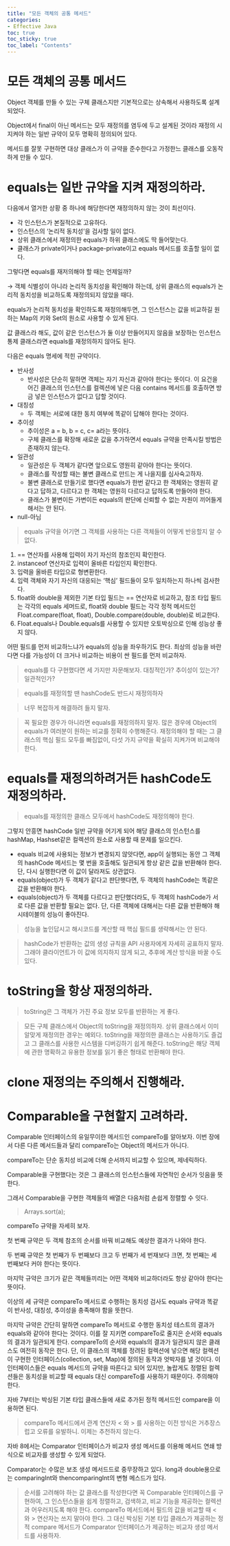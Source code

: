 ```yaml
---
title: "모든 객체의 공통 메서드"
categories:
- Effective Java
toc: true
toc_sticky: true
toc_label: "Contents"
---
```



# 모든 객체의 공통 메서드

Object 객체를 만들 수 있는 구체 클래스지만 기본적으로는 상속해서 사용하도록 설계되었다.

Object에서 final이 아닌 메서드는 모두 재정의를 염두에 두고 설계된 것이라 재정의 시 지켜야 하는 일반 규약이 모두 명확히 정의되어 있다.

메서드를 잘못 구현하면 대상 클래스가 이 규약을 준수한다고 가정한느 클래스를 오동작하게 만들 수 있다.

# equals는 일반 규약을 지켜 재정의하라.

다음에서 열거한 상황 중 하나에 해당한다면 재정의하지 않는 것이 최선이다.

- 각 인스턴스가 본질적으로 고유하다.
- 인스턴스의 ‘논리적 동치성’을 검사할 일이 없다.
- 상위 클래스에서 재정의한 equals가 하위 클래스에도 딱 들어맞는다.
- 클래스가 private이거나 package-private이고 equals 메서드를 호출할 일이 없다.

그렇다면 equals를 재저의해야 할 때는 언제일까?

→ 객체 식별성이 아니라 논리적 동치성을 확인해야 하는데, 상위 클래스의 equals가 논리적 동치성을 비교하도록 재정의되지 않았을 때다.

equals가 논리적 동치성을 확인하도록 재정의해두면, 그 인스턴스는 값을 비교하길 원하는 Map의 키와 Set의 원소로 사용할 수 있게 된다.

값 클래스라 해도, 값이 같은 인스턴스가 둘 이상 만들어지지 않음을 보장하는 인스턴스 통제 클래스라면 equals를 재정의하지 않아도 된다.

다음은 equals 명세에 적힌 규약이다.

- 반사성
  - 반사성은 단순히 말하면 객체는 자기 자신과 같아야 한다는 뜻이다. 이 요건을 어긴 클래스의 인스턴스를 컬렉션에 넣은 다음 contains 메서드를 호출하면 방금 넣은 인스턴스가 없다고 답할 것이다.
- 대칭성
  - 두 객체는 서로에 대한 동치 여부에 똑같이 답해야 한다는 것이다.
- 추이성
  - 추이성은 a = b, b = c, c= a라는 뜻이다.
  - 구체 클래스를 확장해 새로운 값을 추가하면서 equals 규약을 만족시킬 방법은 존재하지 않는다.
- 일관성
  - 일관성은 두 객체가 같다면 앞으로도 영원히 같아야 한다는 뜻이다.
  - 클래스를 작성할 때는 불변 클래스로 만드는 게 나을지를 심사숙고하자.
  - 불변 클래스로 만들기로 했다면 equals가 한번 같다고 한 객체와는 영원히 같다고 답하고, 다르다고 한 객체는 영원히 다르다고 답하도록 만들어야 한다.
  - 클래스가 불변이든 가변이든 equals의 판단에 신뢰할 수 없는 자원이 끼어들게 해서는 안 된다.
- null-아님

> equals 규약을 어기면 그 객체를 사용하는 다른 객체들이 어떻게 반응할지 알 수 없다.
>

1. == 연산자를 사용해 입력이 자기 자신의 참조인지 확인한다.
2. instanceof 연산자로 입력이 올바른 타입인지 확인한다.
3. 입력을 올바른 타입으로 형변환한다.
4. 입력 객체와 자기 자신의 대응되는 ‘핵심’ 필드들이 모두 일치하는지 하나씩 검사한다.
  1. float와 double을 제외한 기본 타입 필드는 == 연산자로 비교하고, 참조 타입 필드는 각각의 equals 세머드로, float와 double 필드는 각각 정적 메서드인 Float.compare(float, float), Double.compare(double, double)로 비교한다.
  2. Float.equals나 Double.equals를 사용할 수 있지만 오토박싱으로 인해 성능상 좋지 않다.

어떤 필드를 먼저 비교하느냐가 equals의 성능을 좌우하기도 한다. 최상의 성능을 바란다면 다를 가능성이 더 크거나 비교하는 비용이 싼 필드를 먼저 비교하자.

> equals를 다 구현했다면 세 가지만 자문해보자. 대칭적인가? 추이성이 있는가? 일관적인가?
>

> equals를 재정의할 땐 hashCode도 반드시 재정의하자
>

> 너무 복잡하게 해결하려 들지 말자.
>

> 꼭 필요한 경우가 아니라면 equals를 재정의하지 말자. 많은 경우에 Object의 equals가 여러분이 원하는 비교를 정확히 수행해준다. 재정의해야 할 때는 그 클래스의 핵심 필드 모두를 빠짐없이, 다섯 가지 규약을 확실히 지켜가며 비교해야 한다.
>

# equals를 재정의하려거든 hashCode도 재정의하라.

> equals를 재정의한 클래스 모두에서 hashCode도 재정의해야 한다.
>

그렇지 안흥면 hashCode 일반 규약을 어기게 되어 해당 클래스의 인스턴스를 hashMap, Hashset같은 컬렉션의 원소로 사용할 때 문제를 일으킨다.

- equals 비교에 사용되는 정보가 변경되지 않앗다면, app이 실행되는 동안 그 객체의 hashCode 메서드는 몇 번을 호출해도 일관되게 항상 같은 값을 반환해야 한다.
  단, 다시 실행한다면 이 값이 달라져도 상관없다.
- equals(object)가 두 객체가 같다고 판단햇다면, 두 객체의 hashCode는 똑같은 값을 반환해야 한다.
- equals(object)가 두 객체를 다르다고 판단했더라도, 두 객체의 hashCode가 서로 다른 값을 반환할 필요는 없다. 단, 다른 객체에 대해서는 다른 값을 반환해야 해시테이블의 성능이 좋아진다.

> 성능을 높인답시고 해시코드를 계산할 때 핵심 필드를 생략해서는 안 된다.
>

> hashCode가 반환하는 값의 생성 규칙을 API 사용자에게 자세히 공표하지 말자. 그래야 클라이언트가 이 값에 의지하지 않게 되고, 추후에 계산 방식을 바꿀 수도 있다.
>

# toString을 항상 재정의하라.

> toString은 그 객체가 가진 주요 정보 모두를 반환하는 게 좋다.
>

> 모든 구체 클래스에서 Object의 toString을 재정의하자. 상위 클래스에서 이미 알맞게 재정의한 경우는 예외다. toString을 재정의한 클래스는 사용하기도 즐겁고 그 클래스를 사용한 시스템을 디버깅하기 쉽게 해준다. toString은 해당 객체에 관한 명확하고 유용한 정보를 읽기 좋은 형태로 반환해야 한다.
>

# clone 재정의는 주의해서 진행해라.

# Comparable을 구현할지 고려하라.

Comparable 인터페이스의 유일무이한 메서드인 compareTo를 알아보자. 이번 장에서 다른 다른 메서드들과 달리 compareTo는 Object의 메서드가 아니다.

compareTo는 단순 동치성 비교에 더해 순서까지 비교할 수 있으며, 제네릭하다.

Comparable을 구현했다는 것은 그 클래스의 인스턴스들에 자연적인 순서가 잇음을 뜻한다.

그래서 Comparable을 구현한 객체들의 배열은 다음처럼 손쉽게 정렬할 수 잇다.

> Arrays.sort(a);
>

compareTo  규약을 자세히 보자.

첫 번째 규약은 두 객체 참조의 순서를 바꿔 비교해도 예상한 결과가 나와야 한다.

두 번째 규약은 첫 번째가 두 번째보다 크고 두 번째가 세 번재보다 크면, 첫 번째는 세 번째보다 커야 한다는 뜻이다.

마지막 규약은 크기가 같은 객체들끼리는 어떤 객체와 비교하더라도 항상 같아야 한다는 뜻이다.

이상의 세 규약은 compareTo 메서드로 수행하는 동치성 검사도 equals 규약과 똑같이 반사성, 대칭성, 추이성을 충족해야 함을 뜻한다.

마지막 규약은 간단히 말하면 compareTo 메서드로 수행한 동치성 테스트의 결과가 equals와 같아야 한다는 것이다. 이를 잘 지키면 compareTo로 줄지은 순서와 equals의 결과가 일관되게 한다. compareTo의 순서와 equals의 결과가 일관되지 않은 클래스도 여전히 동작은 한다. 단, 이 클래스의 객체를 정려된 컬렉션에 넣으면 해당 컬렉션이 구현한 인터페이스(collection, set, Map)에 정의된 동작과 엇박자를 낼 것이다. 이 인터페이스들은 equals 메서드의 규약을 따른다고 되어 있지만, 놀랍게도 정렬된 컬렉션들은 동치성을 비교할 때 equals 대신 compareTo를 사용하기 때문이다. 주의해야 한다.

자바 7부터는 박싱된 기본 타입 클래스들에 새로 추가된 정적 메서드인 compare을 이용하면 된다.

> compareTo 메서드에서 관계 연산자 < 와 > 를 사용하는 이전 방식은 거추장스럽고 오류를 유발하니. 이제는 추천하지 않는다.
>

자바 8에서는 Comparator 인터페이스가 비교자 생성 메서드를 이용해 메서드 연쇄 방식으로 비교자를 생성할 수 있게 되었다.

Comparator는 수많은 보조 생성 메서드드로 중무장하고 있다. long과 double용으로는 comparingInt와 thencomparingInt의 변형 메스드가 있다.

> 순서를 고려해야 하는 값 클래스를 작성한다면 꼭 Comparable 인터페이스를 구현하여, 그 인스턴스들을 쉽게 정렬하고, 검색하고, 비교 기능을 제공하는 컬렉션과 어우러지도록 해야 한다. compareTo 메서드에서 필드의 값을 비교할 때 < 와 > 연산자는 쓰지 말아야 한다.
그 대신 박싱된 기본 타입 클래스가 제공하는 정적 compare 메서드가 Comparator 인터페이스가 제공하는 비교자 생성 메서드를 사용하자.
>